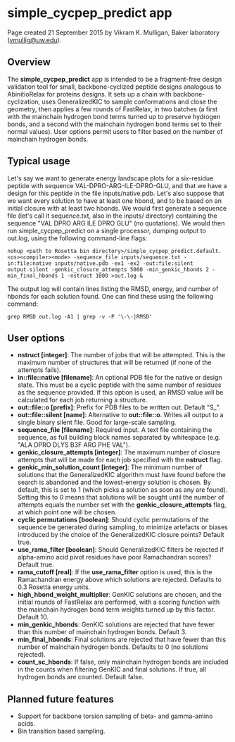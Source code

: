 # simple_cycpep_predict app

Page created 21 September 2015 by Vikram K. Mulligan, Baker laboratory (vmullig@uw.edu).

## Overview

The **simple_cycpep_predict** app is intended to be a fragment-free design validation tool for small, backbone-cyclized peptide designs analogous to AbinitioRelax for proteins designs.  It sets up a chain with backbone-cyclization, uses GeneralizedKIC to sample conformations and close the geometry, then applies a few rounds of FastRelax, in two batches (a first with the mainchain hydrogen bond terms turned up to preserve hydrogen bonds, and a second with the mainchain hydrogen bond terms set to their normal values).  User options permit users to filter based on the number of mainchain hydrogen bonds.

## Typical usage

Let's say we want to generate energy landscape plots for a six-residue peptide with sequence VAL-DPRO-ARG-ILE-DPRO-GLU, and that we have a design for this peptide in the file inputs/native.pdb.  Let's also suppose that we want every solution to have at least one hbond, and to be based on an initial closure with at least two hbonds.  We would first generate a sequence file (let's call it sequence.txt, also in the inputs/ directory) containing the sequence "VAL DPRO ARG ILE DPRO GLU" (no quotations).  We would then run simple_cycpep_predict on a single processor, dumping output to out.log, using the following command-line flags:

```
nohup <path to Rosetta bin directory>/simple_cycpep_predict.default.<os><compiler><mode> -sequence_file inputs/sequence.txt -in:file:native inputs/native.pdb -ex1 -ex2 -out:file:silent output.silent -genkic_closure_attempts 5000 -min_genkic_hbonds 2 -min_final_hbonds 1 -nstruct 1000 >out.log &
```

The output log will contain lines listing the RMSD, energy, and number of hbonds for each solution found.  One can find these using the following command:

```
grep RMSD out.log -A1 | grep -v -P '\-\-|RMSD'
```

## User options

- **nstruct [integer]**:  The number of jobs that will be attempted.  This is the maximum number of structures that will be returned (if none of the attempts fails).
- **in::file::native [filename]**:  An optional PDB file for the native or design state.  This must be a cyclic peptide with the same number of residues as the sequence provided.  If this option is used, an RMSD value will be calculated for each job returning a structure.
- **out::file::o [prefix]**:  Prefix for PDB files to be written out.  Default "S_".
- **out::file::silent [name]**:  Alternative to **out::file::o**.  Writes all output to a single binary silent file.  Good for large-scale sampling.
- **sequence_file [filename]**:  Required input.  A text file containing the sequence, as full building block names separated by whitespace (e.g. "ALA DPRO DLYS B3F ARG PHE VAL").
- **genkic_closure_attempts [integer]**:  The maximum number of closure attempts that will be made for each job specified with the **nstruct** flag.
- **genkic_min_solution_count [integer]**:  The minimum number of solutions that the GeneralizedKIC algorithm must have found before the search is abandoned and the lowest-energy solution is chosen.  By default, this is set to 1 (which picks a solution as soon as any are found).  Setting this to 0 means that solutions will be sought until the number of attempts equals the number set with the **genkic_closure_attempts** flag, at which point one will be chosen.
- **cyclic permutations [boolean]**:  Should cyclic permutations of the sequence be generated during sampling, to minimize artefacts or biases introduced by the choice of the GeneralizedKIC closure points?  Default true.
- **use_rama_filter [boolean]**:  Should GeneralizedKIC filters be rejected if alpha-amino acid pivot residues have poor Ramachandran scores?  Default true.
- **rama_cutoff [real]**:  If the **use_rama_filter** option is used, this is the Ramachandran energy above which solutions are rejected.  Defaults to 0.3 Rosetta energy units.
- **high_hbond_weight_multiplier**:  GenKIC solutions are chosen, and the initial rounds of FastRelax are performed, with a scoring function with the mainchain hydrogen bond term weights turned up by this factor.  Default 10.
- **min_genkic_hbonds**:  GenKIC solutions are rejected that have fewer than this number of mainchain hydrogen bonds.  Default 3.
- **min_final_hbonds**:  Final solutions are rejected that have fewer than this number of mainchain hydrogen bonds.  Defaults to 0 (no solutions rejected).
- **count_sc_hbonds**:  If false, only mainchain hydrogen bonds are included in the counts when filtering GenKIC and final solutions.  If true, all hydrogen bonds are counted.  Default false.

## Planned future features
- Support for backbone torsion sampling of beta- and gamma-amino acids.
- Bin transition based sampling.